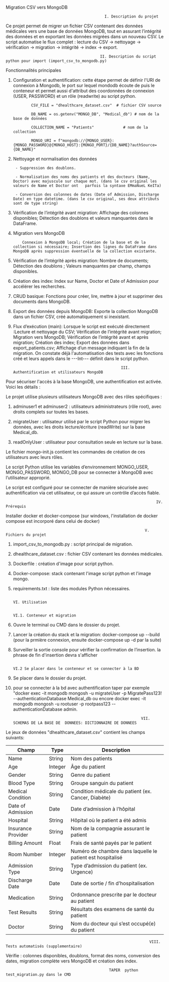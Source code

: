  Migration CSV vers MongoDB

                                                I. Description du projet 

Ce projet permet de migrer un fichier CSV contenant des données médicales vers une base de données MongoDB, tout en assurant l’intégrité des données et en exportant les données migrées dans un nouveau CSV.
Le script automatise le flux complet : lecture du CSV → nettoyage → vérification → migration → intégrité → index → export.

                                              II. Description du script python pour import (import_csv_to_mongodb.py)

Fonctionnalités principales

1. Configuration et authentification: cette étape permet de définir l'URI de connexion à Mongodb, le port sur lequel mondodb écoute de puis le conteneur et permet aussi d'attribut des coordonnées de connexion (USER, PASSWORD) et un rôle (readwrite) au script python.

               CSV_FILE = "dhealthcare_dataset.csv"  # fichier CSV source

               DB_NAME = os.getenv("MONGO_DB", "Medical_db") # nom de la base de données

               COLLECTION_NAME = "Patients"             # nom de la collection

               MONGO_URI = f"mongodb://{MONGO_USER}:{MONGO_PASSWORD}@{MONGO_HOST}:{MONGO_PORT}/{DB_NAME}?authSource={DB_NAME}"

2. Nettoyage et normalisation des données

        - Suppression des doublons.

        - Normalisation des noms des patients et des docteurs (Name, Doctor) avec majuscule sur chaque mot. (dans le csv original les valeurs de Name et Doctor ont   parfois la syntaxe EMmaNueL KeITa)

        - Conversion des colonnes de dates (Date of Admission, Discharge Date) en type datetime. (dans le csv original, ses deux attributs sont de type string)

3. Vérification de l’intégrité avant migration: Affichage des colonnes disponibles; Détection des doublons et valeurs manquantes dans le DataFrame.

4. Migration vers MongoDB

           Connexion à MongoDB local; Création de la base et de la collection si nécessaire; Insertion des lignes du DataFrame dans MongoDB après suppression éventuelle de la collection existante.

5. Vérification de l’intégrité après migration: Nombre de documents; Détection des doublons ; Valeurs manquantes par champ, champs disponibles.


6. Création des index:  Index sur Name, Doctor et Date of Admission pour accélérer les recherches.

7. CRUD basique:  Fonctions pour créer, lire, mettre à jour et supprimer des documents dans MongoDB.

8. Export des données depuis MongoDB: Exporte la collection MongoDB dans un fichier CSV, créé automatiquement si inexistant.

9. Flux d’exécution (main): Lorsque le script est exécuté directement :Lecture et nettoyage du CSV; Vérification de l’intégrité avant migration; Migration vers MongoDB; Vérification de l’intégrité avant et  après migration; Création des index; Export des données dans export_patients.csv; Affichage d’un message indiquant la fin de la 
migration. On constate déjà l'automatisation des tests avec les fonctions créé et leurs appels dans le ---Int--- définit dans le script python.


                                                       III. Authentification et utilisateurs MongoDB

Pour sécuriser l'accès à la base MongoDB, une authentification est activée. Voici les détails :

Le projet utilise plusieurs utilisateurs MongoDB avec des rôles spécifiques :

1. adminuser1 et adminuser2 : utilisateurs administrateurs (rôle root), avec droits complets sur toutes les bases.

2. migrateUser : utilisateur utilisé par le script Python pour migrer les données, avec les droits lecture/écriture (readWrite) sur la base Medical_db.

3. readOnlyUser : utilisateur pour consultation seule en lecture sur la base.

Le fichier mongo-init.js contient les commandes de création de ces utilisateurs avec leurs rôles.

Le script Python utilise les variables d’environnement MONGO_USER, MONGO_PASSWORD, MONGO_DB pour se connecter à MongoDB avec l’utilisateur approprié.

Le script est configuré pour se connecter de manière sécurisée avec authentification via cet utilisateur, ce qui assure un contrôle d’accès fiable.

                 


                                                                       IV. Prérequis


 Installer docker et docker-compose (sur windows, l'installation de docker compose est incorporé dans celui de docker)

                                                                  V. Fichiers du projet

1. import_csv_to_mongodb.py : script principal de migration.

2. dhealthcare_dataset.csv : fichier CSV contenant les données médicales.

3. Dockerfile  : création d'image pour script python.

4. Docker-compose: stack contenant l'image script python et l'image mongo.

4. requirements.txt : liste des modules Python nécessaires.

                                                                         VI. Utilisation 

                                                                                   VI.1. Conteneur et migration

1. Ouvre le terminal ou CMD dans le dossier  du projet.

2. Lancer la création du stack et la migration: docker-compose up --build (pour la prmière connexion, ensuite docker-compose up -d par la suite)

3. Surveiller la sortie console pour vérifier  la confirmation de l’insertion. la phrase de fin d'insertion devra s'afficher

                                                                                   VI.2 Se placer dans le conteneur et se connecter à la BD

1. Se placer dans le dossier du projet.

2. pour se connecter à la bd avec authentification taper par exemple "docker exec -it mongodb mongosh -u migrateUser -p MigratePass123! --authenticationDatabase Medical_db ou encore docker exec -it mongodb mongosh -u rootuser -p rootpass123 --authenticationDatabase admin.
                            

                                                                VII.  SCHEMAS DE LA BASE DE  DONNEES: DICTIONNAIRE DE DONNEES

Le jeux de données  "dhealthcare_dataset.csv" contient les champs suivants:


| Champ               | Type    | Description                                                                 |
|--------------------|---------|-----------------------------------------------------------------------------|
| Name               | String  | Nom des patients                                                           |
| Age                | Integer | Âge du patient                                                             |
| Gender             | String  | Genre du patient                                                          |
| Blood Type         | String  | Groupe sanguin du patient                                                 |
| Medical Condition  | String  | Condition médicale du patient (ex. Cancer, Diabète)                        |
| Date of Admission  | Date    | Date d’admission à l’hôpital                                              |
| Hospital           | String  | Hôpital où le patient a été admis                                         |
| Insurance Provider | String  | Nom de la compagnie assurant le patient                                   |
| Billing Amount     | Float   | Frais de santé payés par le patient                                       |
| Room Number        | Integer | Numéro de chambre dans laquelle le patient est hospitalisé                |
| Admission Type     | String  | Type d’admission du patient (ex. Urgence)                      |
| Discharge Date     | Date    | Date de sortie / fin d’hospitalisation                                     |
| Medication         | String  | Ordonnance prescrite par le docteur au patient                             |
| Test Results       | String  | Résultats des examens de santé du patient                                  |
| Doctor             | String  | Nom du docteur qui s’est occupé(e) du patient                              |


                                                                    VIII. Tests automatisés (supplementaire)

Vérifie : colonnes disponibles, doublons, format des noms, conversion des dates, migration complète vers MongoDB et création des index.

                                                  TAPER  python test_migration.py dans le CMD